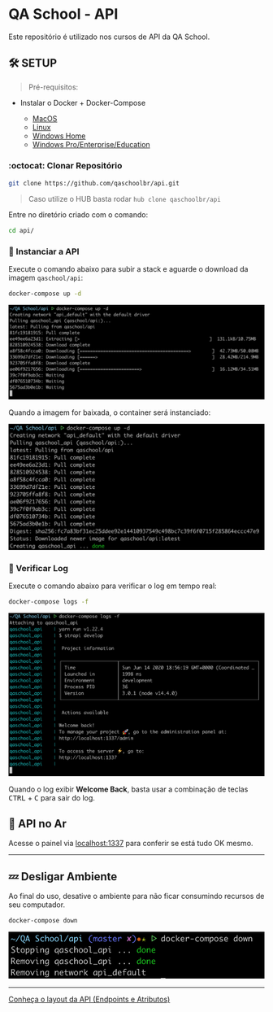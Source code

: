 # QA School - API

Este repositório é utilizado nos cursos de API da QA School.

## :hammer_and_wrench: SETUP

> Pré-requisitos:

- Instalar o Docker + Docker-Compose

  - [MacOS](https://github.com/qaschoolbr/setup/blob/master/macos/docker/README.md)
  - [Linux](https://github.com/qaschoolbr/setup/blob/master/linux/docker/README.md)
  - [Windows Home](https://github.com/qaschoolbr/setup/blob/master/windows/docker/toolbox/README.md)
  - [Windows Pro/Enterprise/Education](https://github.com/qaschoolbr/setup/blob/master/windows/docker/desktop/README.md)

### :octocat: Clonar Repositório

```bash
git clone https://github.com/qaschoolbr/api.git
```

> Caso utilize o HUB basta rodar `hub clone qaschoolbr/api`

Entre no diretório criado com o comando:

```bash
cd api/
```

### :whale: Instanciar a API

Execute o comando abaixo para subir a stack e aguarde o download da imagem `qaschool/api`:

```bash
docker-compose up -d
```

![Pull](images/pull.png)

Quando a imagem for baixada, o container será instanciado:

![Created](images/created.png)

### :memo: Verificar Log

Execute o comando abaixo para verificar o log em tempo real:

```bash
docker-compose logs -f
```

![Log](images/log.png)

Quando o log exibir **Welcome Back**, basta usar a combinação de teclas <kbd>CTRL</kbd> + <kbd>C</kbd> para sair do log.

## :rocket: API no Ar

Acesse o painel via [localhost:1337](http://localhost:1337) para conferir se está tudo OK mesmo.

---

## :zzz: Desligar Ambiente

Ao final do uso, desative o ambiente para não ficar consumindo recursos de seu computador.

```bash
docker-compose down
```

![Down](images/down.png)

---

[Conheça o layout da API (Endpoints e Atributos)](./api.md)
